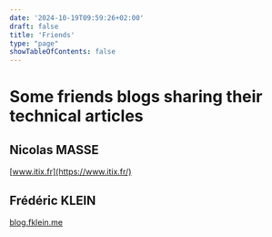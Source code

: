 ```yaml
---
date: '2024-10-19T09:59:26+02:00'
draft: false
title: 'Friends'
type: "page"
showTableOfContents: false  
---
```


# Some friends blogs sharing their technical articles

## Nicolas MASSE
[www.itix.fr](https://www.itix.fr/)

## Frédéric KLEIN
[blog.fklein.me](https://blog.fklein.me/)